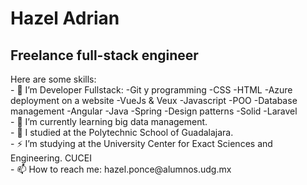 <h1>Hazel Adrian</h1>
<h2>Freelance full-stack engineer</h2>
Here are some skills:
<body>
<section>- 🔭 I’m Developer Fullstack:
  -Git y programming  
  -CSS 
  -HTML 
  -Azure deployment on a website 
  -VueJs & Veux 
  -Javascript 
  -POO  
  -Database management
  -Angular 
  -Java 
  -Spring 
  -Design patterns
  -Solid 
  -Laravel 
  </section>
  <section>
 - 🌱 I’m currently learning big data management.
   </section>
  <section>
- 💬 I studied at the Polytechnic School of Guadalajara.
  </section>
  <section>
- ⚡ I’m studying at the University Center for Exact Sciences and Engineering. CUCEI
  </section>
- 📫 How to reach me: hazel.ponce@alumnos.udg.mx
</body>
